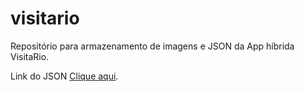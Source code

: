 # visitario

Repositório para armazenamento de imagens e JSON da App híbrida VisitaRio.  

Link do JSON [Clique aqui](https://brunovitorprado.github.io/visitario/visitario.json).
